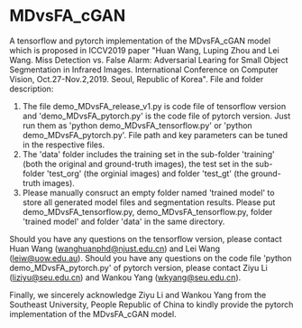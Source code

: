 # MDvsFA_cGAN
A tensorflow and pytorch implementation of the MDvsFA_cGAN model which is proposed in ICCV2019 paper "Huan Wang, Luping Zhou and Lei Wang. Miss Detection vs. False Alarm: Adversarial Learing for Small Object Segmentation in Infrared Images. International Conference on Computer Vision, Oct.27-Nov.2,2019. Seoul, Republic of Korea".
File and folder description: 
1) The file demo_MDvsFA_release_v1.py is code file of tensorflow version and 'demo_MDvsFA_pytorch.py' is the code file of pytorch version. Just run them as 'python demo_MDvsFA_tensorflow.py' or 'python demo_MDvsFA_pytorch.py'.  File path and key parameters can be tuned in the respective files.
2) The 'data' folder includes the training set in the sub-folder 'training' (both the original and ground-truth images), the test set in the sub-folder 'test_org' (the orginial images) and folder 'test_gt' (the ground-truth images).
3) Please manually consruct an empty folder named 'trained model' to store all generated model files and segmentation results. Please put demo_MDvsFA_tensorflow.py, demo_MDvsFA_tensorflow.py, folder 'trained model' and folder 'data' in the same directory.

Should you have any questions on the tensorflow version, please contact Huan Wang (wanghuanphd@njust.edu.cn) and Lei Wang (leiw@uow.edu.au).
Should you have any questions on the code file 'python demo_MDvsFA_pytorch.py' of pytorch version, please contact Ziyu Li (liziyu@seu.edu.cn) and Wankou Yang (wkyang@seu.edu.cn).

Finally, we sincerely acknowledge Ziyu Li and Wankou Yang from the Southeast University, People Republic of China to kindly provide the pytorch implementation of the MDvsFA_cGAN model. 

